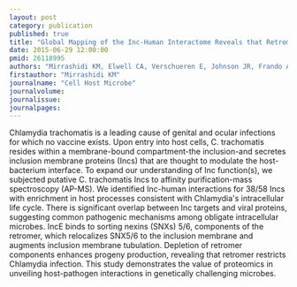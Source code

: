 ```yaml
---
layout: post
category: publication
published: true
title: "Global Mapping of the Inc-Human Interactome Reveals that Retromer Restricts Chlamydia Infection."
date: 2015-06-29 12:00:00
pmid: 26118995
authors: "Mirrashidi KM, Elwell CA, Verschueren E, Johnson JR, Frando A, Von Dollen J, Rosenberg O, Gulbahce N, Jang G, Johnson T, Jäger S, Gopalakrishnan AM, Sherry J, Dunn JD, Olive A, Penn B, Shales M, Cox JS, Starnbach MN, Derre I, Valdivia R, Krogan NJ, Engel J"
firstauthor: "Mirrashidi KM"
journalname: "Cell Host Microbe"
journalvolume: 
journalissue: 
journalpages: 
---
```


Chlamydia trachomatis is a leading cause of genital and ocular infections for which no vaccine exists. Upon entry into host cells, C. trachomatis resides within a membrane-bound compartment-the inclusion-and secretes inclusion membrane proteins (Incs) that are thought to modulate the host-bacterium interface. To expand our understanding of Inc function(s), we subjected putative C. trachomatis Incs to affinity purification-mass spectroscopy (AP-MS). We identified Inc-human interactions for 38/58 Incs with enrichment in host processes consistent with Chlamydia's intracellular life cycle. There is significant overlap between Inc targets and viral proteins, suggesting common pathogenic mechanisms among obligate intracellular microbes. IncE binds to sorting nexins (SNXs) 5/6, components of the retromer, which relocalizes SNX5/6 to the inclusion membrane and augments inclusion membrane tubulation. Depletion of retromer components enhances progeny production, revealing that retromer restricts Chlamydia infection. This study demonstrates the value of proteomics in unveiling host-pathogen interactions in genetically challenging microbes.

